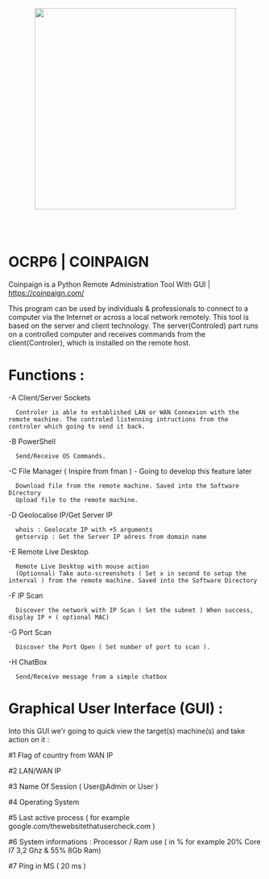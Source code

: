 <p align="center">
    <img src="https://coinpaign.com/wp-content/themes/thefox/images/logo1.png" width="400" />
</p>
 
<br><br>

# OCRP6 | COINPAIGN

Coinpaign is a Python Remote Administration Tool With GUI | https://coinpaign.com/

This program can be used by individuals & professionals to connect to a computer via the Internet or across a local network remotely. This tool is based on the server and client technology. The server(Controled) part runs on a controlled computer and receives commands from the client(Controler), which is installed on the remote host.

# Functions :

 -A Client/Server Sockets
 
      Controler is able to established LAN or WAN Connexion with the remote machine. The controled listenning intructions from the controler which going to send it back.
      
 -B PowerShell
 
      Send/Receive OS Commands.
      
 -C File Manager ( Inspire from fman ) - Going to develop this feature later
      
      Download file from the remote machine. Saved into the Software Directory
      Upload file to the remote machine.
      
 -D Geolocalise IP/Get Server IP
 
      whois : Geolocate IP with +5 arguments
      getservip : Get the Server IP adress from domain name
       
 -E Remote Live Desktop
 
      Remote Live Desktop with mouse action  
      (Optionnal) Take auto-screenshots ( Set x in second to setup the interval ) from the remote machine. Saved into the Software Directory 
      
 -F IP Scan
      
      Discover the network with IP Scan ( Set the subnet ) When success, display IP + ( optional MAC)
      
 -G Port Scan
 
      Discover the Port Open ( Set number of port to scan ).
      
 -H ChatBox 
      
      Send/Receive message from a simple chatbox
      
# Graphical User Interface (GUI) : 

Into this GUI we'r going to quick view the target(s) machine(s) and take action on it : 

#1 Flag of country from WAN IP 

#2 LAN/WAN IP 

#3 Name Of Session ( User@Admin or User ) 

#4 Operating System 

#5 Last active process ( for example google.com/thewebsitethatusercheck.com ) 

#6 System informations : Processor / Ram use ( in % for example 20% Core I7 3,2 Ghz & 55% 8Gb Ram) 

#7 Ping in MS ( 20 ms )
